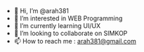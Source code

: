 - 👋 Hi, I’m @arah381
- 👀 I’m interested in WEB Programming
- 🌱 I’m currently learning UI/UX
- 💞️ I’m looking to collaborate on SIMKOP
- 📫 How to reach me : arah381@gmail.com

<!---
arah381/arah381 is a ✨ special ✨ repository because its `README.md` (this file) appears on your GitHub profile.
You can click the Preview link to take a look at your changes.
--->
